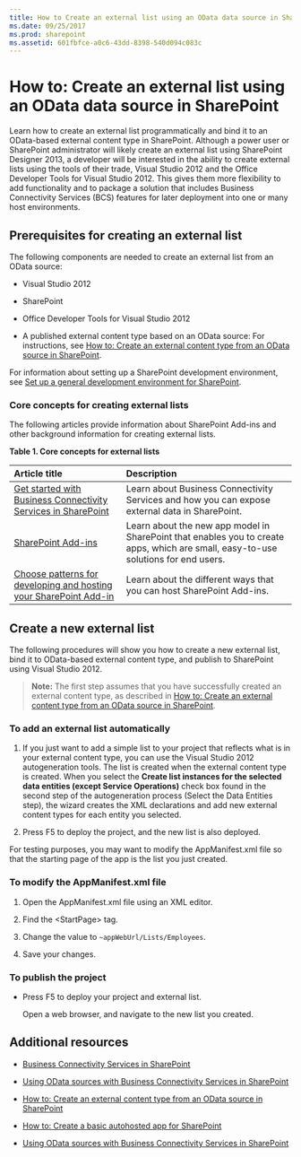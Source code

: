 ```yaml
---
title: How to Create an external list using an OData data source in SharePoint
ms.date: 09/25/2017
ms.prod: sharepoint
ms.assetid: 601fbfce-a0c6-43dd-8398-540d094c083c
---
```



# How to: Create an external list using an OData data source in SharePoint
Learn how to create an external list programmatically and bind it to an OData-based external content type in SharePoint.
Although a power user or SharePoint administrator will likely create an external list using SharePoint Designer 2013, a developer will be interested in the ability to create external lists using the tools of their trade, Visual Studio 2012 and the Office Developer Tools for Visual Studio 2012. This gives them more flexibility to add functionality and to package a solution that includes Business Connectivity Services (BCS) features for later deployment into one or many host environments.
  
    
    


## Prerequisites for creating an external list
<a name="bkmk_Prereqs"> </a>

The following components are needed to create an external list from an OData source:
  
    
    

- Visual Studio 2012
    
  
- SharePoint
    
  
- Office Developer Tools for Visual Studio 2012
    
  
- A published external content type based on an OData source: For instructions, see  [How to: Create an external content type from an OData source in SharePoint](how-to-create-an-external-content-type-from-an-odata-source-in-sharepoint.md).
    
  
For information about setting up a SharePoint development environment, see  [Set up a general development environment for SharePoint](set-up-a-general-development-environment-for-sharepoint.md).
  
    
    

### Core concepts for creating external lists

The following articles provide information about SharePoint Add-ins and other background information for creating external lists.
  
    
    

**Table 1. Core concepts for external lists**


|**Article title**|**Description**|
|:-----|:-----|
| [Get started with Business Connectivity Services in SharePoint](get-started-with-business-connectivity-services-in-sharepoint.md) <br/> |Learn about Business Connectivity Services and how you can expose external data in SharePoint.  <br/> |
| [SharePoint Add-ins](http://msdn.microsoft.com/library/cd1eda9e-8e54-4223-93a9-a6ea0d18df70%28Office.15%29.aspx) <br/> |Learn about the new app model in SharePoint that enables you to create apps, which are small, easy-to-use solutions for end users.  <br/> |
| [Choose patterns for developing and hosting your SharePoint Add-in](http://msdn.microsoft.com/library/05ce5435-0a03-4ddc-976b-c33b08d03457%28Office.15%29.aspx) <br/> |Learn about the different ways that you can host SharePoint Add-ins.  <br/> |
   

## Create a new external list
<a name="bkmk_CreateNewVList"> </a>

The following procedures will show you how to create a new external list, bind it to OData-based external content type, and publish to SharePoint using Visual Studio 2012.
  
    
    

> **Note:**
> The first step assumes that you have successfully created an external content type, as described in  [How to: Create an external content type from an OData source in SharePoint](how-to-create-an-external-content-type-from-an-odata-source-in-sharepoint.md). 
  
    
    


### To add an external list automatically


1. If you just want to add a simple list to your project that reflects what is in your external content type, you can use the Visual Studio 2012 autogeneration tools. The list is created when the external content type is created. When you select the **Create list instances for the selected data entities (except Service Operations)** check box found in the second step of the autogeneration process (Select the Data Entities step), the wizard creates the XML declarations and add new external content types for each entity you selected.
    
  
2. Press F5 to deploy the project, and the new list is also deployed.
    
  
For testing purposes, you may want to modify the AppManifest.xml file so that the starting page of the app is the list you just created. 
  
    
    

### To modify the AppManifest.xml file


1. Open the AppManifest.xml file using an XML editor.
    
  
2. Find the \<StartPage\> tag.
    
  
3. Change the value to  `~appWebUrl/Lists/Employees`.
    
  
4. Save your changes.
    
  

### To publish the project


- Press F5 to deploy your project and external list. 
    
    Open a web browser, and navigate to the new list you created.
    
  

## Additional resources
<a name="bkmk_AdditionalResources"> </a>


-  [Business Connectivity Services in SharePoint](business-connectivity-services-in-sharepoint.md)
    
  
-  [Using OData sources with Business Connectivity Services in SharePoint](using-odata-sources-with-business-connectivity-services-in-sharepoint.md)
    
  
-  [How to: Create an external content type from an OData source in SharePoint](how-to-create-an-external-content-type-from-an-odata-source-in-sharepoint.md)
    
  
-  [How to: Create a basic autohosted app for SharePoint](http://msdn.microsoft.com/library/0572894d-c437-4b7d-8ac6-8405496e2145%28Office.15%29.aspx)
    
  
-  [Using OData sources with Business Connectivity Services in SharePoint](using-odata-sources-with-business-connectivity-services-in-sharepoint.md)
    
  


